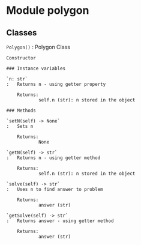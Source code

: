 Module polygon
============

Classes
-------

`Polygon()`
:   Polygon Class
    
    Constructor

    ### Instance variables

    `n: str`
    :   Returns n - using getter property
        
        Returns:
                self.n (str): n stored in the object

    ### Methods

    `setN(self) ‑> None`
    :   Sets n
        
        Returns:
                None

    `getN(self) ‑> str`
    :   Returns n - using getter method
        
        Returns:
                self.n (str): n stored in the object

    `solve(self) ‑> str`
    :   Uses n to find answer to problem

        Returns:
                answer (str)

    `getSolve(self) ‑> str`
    :   Returns answer - using getter method
        
        Returns:
                answer (str)